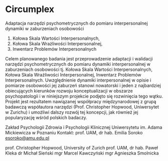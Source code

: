 # Circumplex
Adaptacja narzędzi psychometrycznych do pomiaru interpersonalnej dynamiki w zaburzeniach osobowości

1. Kołowa Skala Wartości Interpersonalnych, 
2. Kołowa Skala Wrażliwości Interpersonalnej, 
3. Inwentarz Problemów Interpersonalnych

Celem planowanego badania jest przeprowadzenie adaptacji i walidacji narzędzi
psychometrycznych do pomiaru dynamiki interpersonalnej w zaburzeniach osobowości tj.
Kołowa Skala Wartości Interpersonalnych, Kołowa Skala Wrażliwości Interpersonalnej,
Inwentarz Problemów Interpersonalnych. Uwzględnienie dynamiki interpersonalnej
w opisie i pomiarze osobowości jej zaburzeń stanowi nowatorski i jeden z najbardziej
obiecujących kierunków rozwoju konceptualizacji w obszarze psychopatologii i w
niniejszym projekcie podjęto się rozwinięcia tego wątku. Projekt jest rezultatem
nawiązanej współpracy międzynarodowej z grupą badawczą współautora narzędzi (Prof.
Christopher Hopwood, Uniwersytet w Zurichu) i umożliwi dalszy rozwój tej koncepcji,
jak również jej popularyzację wśród polskich badaczy.


Zakład Psychologii Zdrowia i Psychologii Klinicznej
Uniwersytetu im. Adama Mickiewicza w Poznaniu
Kontakt: prof. UAM, dr hab. Emilia Soroko <esoroko@amu.edu.pl>

prof. Christopher Hopwood, University of Zurich
prof. UAM, dr hab. Paweł Kleka
dr Michał Sieński
mgr Marcel Kawczyński
mgr Agnieszka Smolnicka 
